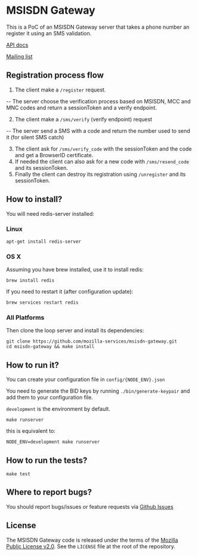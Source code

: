 MSISDN Gateway
==============


This is a PoC of an MSISDN Gateway server that takes a phone number an
register it using an SMS validation.

[API docs](API.md)

[Mailing list](https://mail.mozilla.org/listinfo/loop-services-dev)


Registration process flow
-------------------------

  1. The client make a ``/register`` request.

  -- The server choose the verification process based on MSISDN, MCC and MNC codes and return
     a sessionToken and a verify endpoint.

  2. The client make a ``/sms/verify`` (verify endpoint) request 

  -- The server send a SMS with a code and return the number used to send it (for silent SMS catch)

  3. The client ask for ``/sms/verify_code`` with the sessionToken and the code and get a BrowserID certificate.
  4. If needed the client can also ask for a new code with ``/sms/resend_code`` and its sessionToken.
  5. Finally the client can destroy its registration using ``/unregister`` and its sessionToken.

How to install?
---------------

You will need redis-server installed:

### Linux

    apt-get install redis-server

### OS X

Assuming you have brew installed, use it to install redis:

    brew install redis

If you need to restart it (after configuration update):

    brew services restart redis

### All Platforms

Then clone the loop server and install its dependencies:

    git clone https://github.com/mozilla-services/msisdn-gateway.git
    cd msisdn-gateway && make install

How to run it?
--------------

You can create your configuration file in `config/{NODE_ENV}.json`

You need to generate the BID keys by running `./bin/generate-keypair` and add them to your configuration file.

`development` is the environment by default.

    make runserver

this is equivalent to:

    NODE_ENV=development make runserver


How to run the tests?
---------------------

    make test

Where to report bugs?
---------------------

You should report bugs/issues or feature requests via [Github Issues](https://github.com/mozilla-services/msisdn-gateway/issues)

License
-------

The MSISDN Gateway code is released under the terms of the
[Mozilla Public License v2.0](http://www.mozilla.org/MPL/2.0/). See the
`LICENSE` file at the root of the repository.
